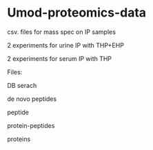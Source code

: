 # Umod-proteomics-data
csv. files for mass spec on IP samples

2 experiments for urine IP with THP+EHP

2 experiments for serum IP with THP

Files: 

DB serach

de novo peptides

peptide

protein-peptides

proteins
